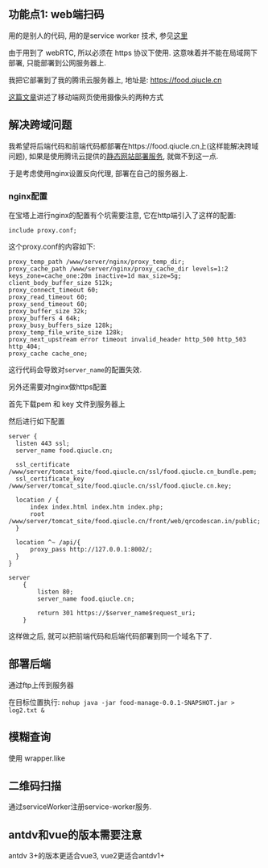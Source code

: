 ## 功能点1: web端扫码
用的是别人的代码, 用的是service worker 技术, 参见[这里](https://github.com/ankh04/qrcodescan.in)

由于用到了 webRTC, 所以必须在 https 协议下使用. 这意味着并不能在局域网下部署, 只能部署到公网服务器上.

我把它部署到了我的腾讯云服务器上, 地址是: https://food.qiucle.cn

[这篇文章](https://juejin.cn/post/6902357766141116430)讲述了移动端网页使用摄像头的两种方式

## 解决跨域问题
我希望将后端代码和前端代码都部署在https://food.qiucle.cn上(这样能解决跨域问题), 如果是使用腾讯云提供的[静态网站部署服务](https://console.cloud.tencent.com/tcb/hosting/index?rid=4), 就做不到这一点.

于是考虑使用nginx设置反向代理, 部署在自己的服务器上.

### nginx配置
在宝塔上进行nginx的配置有个坑需要注意, 它在http端引入了这样的配置:
```
include proxy.conf;
```
这个proxy.conf的内容如下:
```
proxy_temp_path /www/server/nginx/proxy_temp_dir;
proxy_cache_path /www/server/nginx/proxy_cache_dir levels=1:2 keys_zone=cache_one:20m inactive=1d max_size=5g;
client_body_buffer_size 512k;
proxy_connect_timeout 60;
proxy_read_timeout 60;
proxy_send_timeout 60;
proxy_buffer_size 32k;
proxy_buffers 4 64k;
proxy_busy_buffers_size 128k;
proxy_temp_file_write_size 128k;
proxy_next_upstream error timeout invalid_header http_500 http_503 http_404;
proxy_cache cache_one;
```
这行代码会导致对`server_name`的配置失效.

另外还需要对nginx做https配置

首先下载pem 和 key 文件到服务器上

然后进行如下配置
```
server {
  listen 443 ssl;
  server_name food.qiucle.cn;
  
  ssl_certificate /www/server/tomcat_site/food.qiucle.cn/ssl/food.qiucle.cn_bundle.pem;
  ssl_certificate_key /www/server/tomcat_site/food.qiucle.cn/ssl/food.qiucle.cn.key;
  
  location / {
      index index.html index.htm index.php;
      root  /www/server/tomcat_site/food.qiucle.cn/front/web/qrcodescan.in/public;
  }

  location ^~ /api/{
      proxy_pass http://127.0.0.1:8002/;
  }
}
        
server
    {
        listen 80;
        server_name food.qiucle.cn;
        
        return 301 https://$server_name$request_uri;
    }
```

这样做之后, 就可以把前端代码和后端代码部署到同一个域名下了.

## 部署后端
通过ftp上传到服务器

在目标位置执行: `nohup java -jar food-manage-0.0.1-SNAPSHOT.jar > log2.txt &`

## 模糊查询
使用 wrapper.like

## 二维码扫描
通过serviceWorker注册service-worker服务.

## antdv和vue的版本需要注意
antdv 3+的版本更适合vue3,  vue2更适合antdv1+